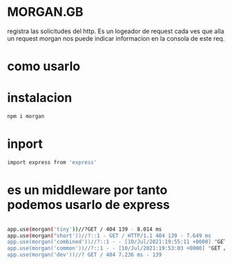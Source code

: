 # MORGAN.__GB__
registra las solicitudes del http.
Es un logeador de request cada ves que alla un request morgan nos puede indicar informacion en la consola de este req.

# como usarlo 
# instalacion
```bash
npm i morgan
```
# inport
```bash
import express from 'express'
```
# es un middleware por tanto podemos usarlo de express
```bash

app.use(morgan('tiny'))//?GET / 404 139 - 8.014 ms
app.use(morgan("short'))//?::1 - GET / HTTP/1.1 404 139 - 7.649 ms
app.use(morgan('combined'))//?::1 - - [10/Jul/2021:19:55:11 +0000] "GET / HTTP/1.1" 404 139 "-" "Mozilla/5.0 (Windows NT 10.0; Win64; x64) AppleWebKit/537.36 (KHTML, like Gecko) Chrome/91.0.4472.124 Safari/537.36 Edg/91.0.864.64"
app.use(morgan('common'))//?::1 - - [10/Jul/2021:19:53:03 +0000] "GET / HTTP/1.1" 404 139
app.use(morgan('dev'))//? GET / 404 7.236 ms - 139
```
